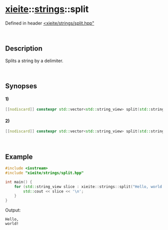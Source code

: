 # [xieite](../../xieite.md)\:\:[strings](../../strings.md)\:\:split
Defined in header [<xieite/strings/split.hpp"](../../../include/xieite/strings/split.hpp)

&nbsp;

## Description
Splits a string by a delimiter.

&nbsp;

## Synopses
#### 1)
```cpp
[[nodiscard]] constexpr std::vector<std::string_view> split(std::string_view string, std::string_view delimiter) noexcept;
```
#### 2)
```cpp
[[nodiscard]] constexpr std::vector<std::string_view> split(std::string_view string, char delimiter) noexcept;
```

&nbsp;

## Example
```cpp
#include <iostream>
#include "xieite/strings/split.hpp"

int main() {
    for (std::string_view slice : xieite::strings::split("Hello, world!", ' ')) {
        std::cout << slice << '\n';
    }
}
```
Output:
```
Hello,
world!
```
